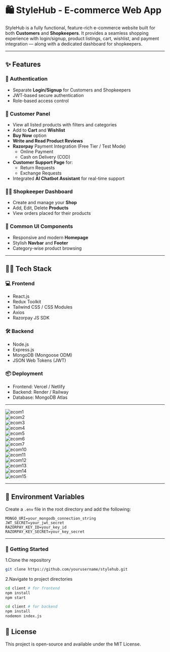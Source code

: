 # 🛍️ StyleHub - E-commerce Web App

StyleHub is a fully functional, feature-rich e-commerce website built for both **Customers** and **Shopkeepers**. It provides a seamless shopping experience with login/signup, product listings, cart, wishlist, and payment integration — along with a dedicated dashboard for shopkeepers.

---

## ✨ Features

### 🔐 Authentication
- Separate **Login/Signup** for Customers and Shopkeepers
- JWT-based secure authentication
- Role-based access control

### 🛒 Customer Panel
- View all listed products with filters and categories
- Add to **Cart** and **Wishlist**
- **Buy Now** option
- **Write and Read Product Reviews**
- **Razorpay** Payment Integration (Free Tier / Test Mode)
  - Online Payment
  - Cash on Delivery (COD)
- **Customer Support Page** for:
  - Return Requests
  - Exchange Requests
- Integrated **AI Chatbot Assistant** for real-time support


### 🧑‍💼 Shopkeeper Dashboard
- Create and manage your **Shop**
- Add, Edit, Delete **Products**
- View orders placed for their products

### 🌟 Common UI Components
- Responsive and modern **Homepage**
- Stylish **Navbar** and **Footer**
- Category-wise product browsing

---

## 🧑‍💻 Tech Stack

### 💻 Frontend
- React.js
- Redux Toolkit
- Tailwind CSS / CSS Modules
- Axios
- Razorpay JS SDK

### 🛠️ Backend
- Node.js
- Express.js
- MongoDB (Mongoose ODM)
- JSON Web Tokens (JWT)

### 📦 Deployment
- Frontend: Vercel / Netlify
- Backend: Render / Railway
- Database: MongoDB Atlas

---
![ecom1](./ecom1.png)  
![ecom2](./ecom2.png)  
![ecom3](./ecom3.png)  
![ecom4](./ecom4.png)  
![ecom5](./ecom5.png)  
![ecom6](./ecom6.png)  
![ecom7](./ecom7.png)  
![ecom10](./ecom10.png)  
![ecom11](./ecom11.png)  
![ecom12](./ecom12.png)  
![ecom13](./ecom13.png)  
![ecom14](./ecom14.png)  
![ecom15](./ecom15.png)  

---
## 🔑 Environment Variables

Create a `.env` file in the root directory and add the following:

```env
MONGO_URI=your_mongodb_connection_string
JWT_SECRET=your_jwt_secret
RAZORPAY_KEY_ID=your_key_id
RAZORPAY_KEY_SECRET=your_key_secret
```
----
### 🚀 Getting Started
1.Clone the repository
``` bash
git clone https://github.com/yourusername/stylehub.git
```

2.Navigate to project directories
```bash
cd client # for frontend
npm install
npm start
```
```bash
cd client # for backend
npm install
nodemon index.js
```
## 📄 License
This project is open-source and available under the MIT License.
